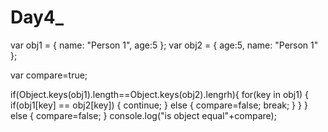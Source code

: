 # Day4_

var obj1 = { name: "Person 1", age:5 };
var obj2 = { age:5, name: "Person 1" };

var compare=true;

if(Object.keys(obj1).length==Object.keys(obj2).lengrh){
    for(key in obj1) { 
        if(obj1[key] == obj2[key]) {
            continue;
        }
        else {
            compare=false;
            break;
        }
    }
}
else {
    compare=false;
}
console.log("is object equal"+compare);
